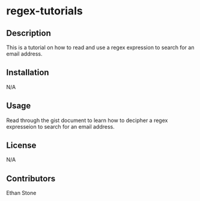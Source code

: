 # regex-tutorials

## Description
This is a tutorial on how to read and use a regex expression to search for an email address.

## Installation
N/A

## Usage
Read through the gist document to learn how to decipher a regex expresseion to search for an email address.

## License
N/A

## Contributors
Ethan Stone